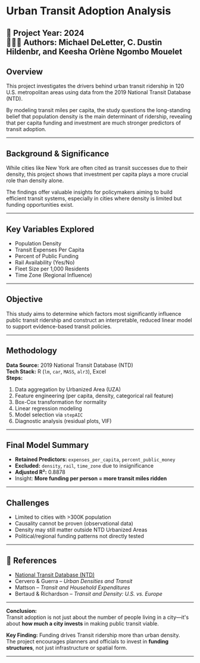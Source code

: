 #   Urban Transit Adoption Analysis
📅 **Project Year:** 2024  
👩🏽‍💻 **Authors:** Michael DeLetter, C. Dustin Hildenbr, and Keesha Orlène Ngombo Mouelet  
---

## Overview

This project investigates the drivers behind urban transit ridership in 120 U.S. metropolitan areas using data from the 2019 National Transit Database (NTD).

By modeling transit miles per capita, the study questions the long-standing belief that population density is the main determinant of ridership, revealing that per capita funding and investment are much stronger predictors of transit adoption.

---

## Background & Significance

While cities like New York are often cited as transit successes due to their density, this project shows that investment per capita plays a more crucial role than density alone.

The findings offer valuable insights for policymakers aiming to build efficient transit systems, especially in cities where density is limited but funding opportunities exist.

---

## Key Variables Explored

- Population Density  
- Transit Expenses Per Capita  
- Percent of Public Funding  
- Rail Availability (Yes/No)  
- Fleet Size per 1,000 Residents  
- Time Zone (Regional Influence)

---

## Objective

This study aims to determine which factors most significantly influence public transit ridership and construct an interpretable, reduced linear model to support evidence-based transit policies.

---

## Methodology

**Data Source:** 2019 National Transit Database (NTD)  
**Tech Stack:** R (`lm`, `car`, `MASS`, `alr3`), Excel  
**Steps:**
1. Data aggregation by Urbanized Area (UZA)
2. Feature engineering (per capita, density, categorical rail feature)
3. Box-Cox transformation for normality
4. Linear regression modeling
5. Model selection via `stepAIC`
6. Diagnostic analysis (residual plots, VIF)

---

## Final Model Summary

- **Retained Predictors:** `expenses_per_capita`, `percent_public_money`  
- **Excluded:** `density`, `rail`, `time_zone` due to insignificance  
- **Adjusted R²:** 0.8878  
- Insight: **More funding per person = more transit miles ridden**

---

## Challenges

- Limited to cities with >300K population  
- Causality cannot be proven (observational data)  
- Density may still matter outside NTD Urbanized Areas  
- Political/regional funding patterns not directly tested

---

## 🔗 References

- [National Transit Database (NTD)](https://www.transit.dot.gov/ntd)  
- Cervero & Guerra – *Urban Densities and Transit*  
- Mattson – *Transit and Household Expenditures*  
- Bertaud & Richardson – *Transit and Density: U.S. vs. Europe*  

---

**Conclusion:**  
Transit adoption is not just about the number of people living in a city—it's about **how much a city invests** in making public transit viable.




 **Key Finding:** Funding drives Transit ridership more than urban density.  
The project encourages planners and officials to invest in **funding structures**, not just infrastructure or spatial form.

---


